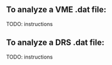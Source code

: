 ## To analyze a VME .dat file:

TODO: instructions

## To analyze a DRS .dat file:

TODO: instructions
